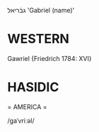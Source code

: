 גבֿריאל
'Gabriel (name)'

WESTERN
========

Gawriel {Friedrich 1784: XVI}

HASIDIC
=======
= AMERICA = 

/gaˈvriːəl/